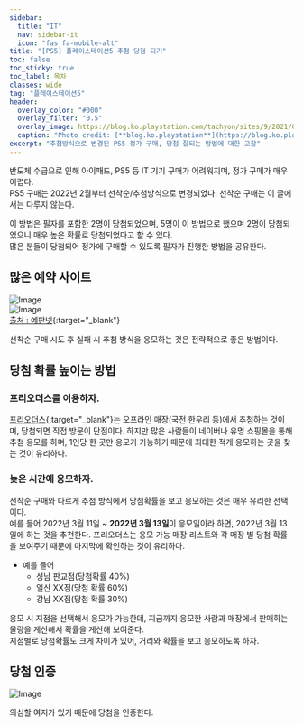 ```yaml
---
sidebar:
  title: "IT"
  nav: sidebar-it
  icon: "fas fa-mobile-alt"
title: "[PS5] 플레이스테이션5 추첨 당첨 되기"
toc: false
toc_sticky: true
toc_label: 목차
classes: wide
tag: "플레이스테이션5"
header:
  overlay_color: "#000"
  overlay_filter: "0.5"
  overlay_image: https://blog.ko.playstation.com/tachyon/sites/9/2021/09/f17292c3ca7b494b497755a6d6f42979353d67f0.png?resize=1088%2C612&crop_strategy=smart&zoom=1
  caption: "Photo credit: [**blog.ko.playstation**](https://blog.ko.playstation.com/)"
excerpt: "추첨방식으로 변경된 PS5 정가 구매, 당첨 잘되는 방법에 대한 고찰"
---
```

반도체 수급으로 인해 아이패드, PS5 등 IT 기기 구매가 어려워지며, 정가 구매가 매우 어렵다.  
PS5 구매는 2022년 2월부터 선착순/추첨방식으로 변경되었다. 선착순 구매는 이 글에서는 다루지 않는다.  

이 방법은 필자를 포함한 2명이 당첨되었으며, 5명이 이 방법으로 했으며 2명이 당첨되었으니 매우 높은 확률로 당첨되었다고 할 수 있다.  
많은 분들이 당첨되어 정가에 구매할 수 있도록 필자가 진행한 방법을 공유한다.  

## 많은 예약 사이트
![Image](https://drive.google.com/uc?export=view&id=1GMaelk-LAX5uvEzLryKsBha7gK4ZVvfA)  
![Image](https://drive.google.com/uc?export=view&id=1TwMr35YUDt-HYH8whmIAsIlpoLG_lPv8)  
[<i class="fas fa-link"></i> 출처 : 예판넷](http://yepan.net/bbs/board.php?bo_table=comm_info&wr_id=43483){:target="_blank"}  

선착순 구매 시도 후 실패 시 추첨 방식을 응모하는 것은 전략적으로 좋은 방법이다.  

## 당첨 확률 높이는 방법
### 프리오더스를 이용하자.
[<i class="fas fa-link"></i> 프리오더스](http://www.preorders.kr/){:target="_blank"}는 오프라인 매장(국전 한우리 등)에서 추첨하는 것이며, 당첨되면 직접 방문이 단점이다. 하지만 많은 사람들이 네이버나 유명 쇼핑몰을 통해 추첨 응모를 하며, 1인당 한 곳만 응모가 가능하기 때문에 최대한 적게 응모하는 곳을 찾는 것이 유리하다.

### 늦은 시간에 응모하자.
선착순 구매와 다르게 추첨 방식에서 당첨확률을 보고 응모하는 것은 매우 유리한 선택이다.  
예를 들어 2022년 3월 11일 ~ **2022년 3월 13일**이 응모일이라 하면, 2022년 3월 13일에 하는 것을 추천한다. 프리오더스는 응모 가능 매장 리스트와 각 매장 별 당첨 확률을 보여주기 때문에 마지막에 확인하는 것이 유리하다.
* 예를 들어 
  * 성남 판교점(당첨확률 40%)
  * 일산 XX점(당첨 확률 60%)
  * 강남 XX점(당첨 확률 30%) 
  
응모 시 지점을 선택해서 응모가 가능한데, 지금까지 응모한 사람과 매장에서 판매하는 물량을 계산해서 확률을 계산해 보여준다.  
지점별로 당첨확률도 크게 차이가 있어, 거리와 확률을 보고 응모하도록 하자.

## 당첨 인증
![Image](https://drive.google.com/uc?export=view&id=1bmaP5b9jvrBgNPas3P4t8BEVP7xT0GoQ)

의심할 여지가 있기 때문에 당첨을 인증한다.
